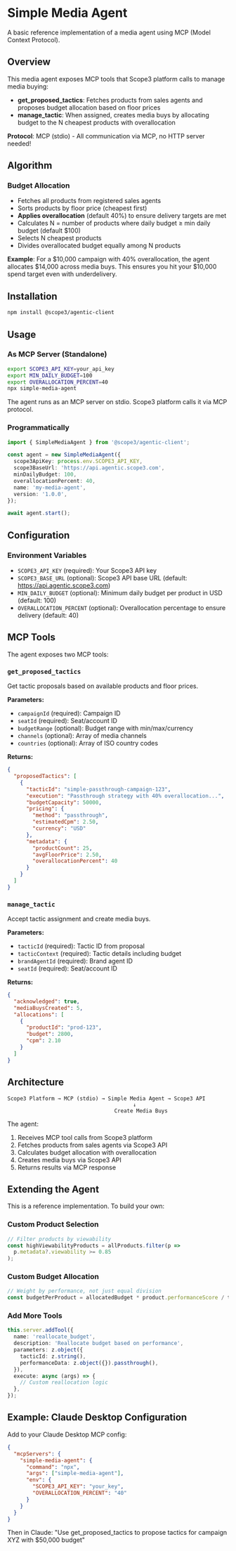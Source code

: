 # Simple Media Agent

A basic reference implementation of a media agent using MCP (Model Context Protocol).

## Overview

This media agent exposes MCP tools that Scope3 platform calls to manage media buying:

- **get_proposed_tactics**: Fetches products from sales agents and proposes budget allocation based on floor prices
- **manage_tactic**: When assigned, creates media buys by allocating budget to the N cheapest products with overallocation

**Protocol**: MCP (stdio) - All communication via MCP, no HTTP server needed!

## Algorithm

### Budget Allocation
- Fetches all products from registered sales agents
- Sorts products by floor price (cheapest first)
- **Applies overallocation** (default 40%) to ensure delivery targets are met
- Calculates N = number of products where daily budget ≥ min daily budget (default $100)
- Selects N cheapest products
- Divides overallocated budget equally among N products

**Example**: For a $10,000 campaign with 40% overallocation, the agent allocates $14,000 across media buys. This ensures you hit your $10,000 spend target even with underdelivery.

## Installation

```bash
npm install @scope3/agentic-client
```

## Usage

### As MCP Server (Standalone)

```bash
export SCOPE3_API_KEY=your_api_key
export MIN_DAILY_BUDGET=100
export OVERALLOCATION_PERCENT=40
npx simple-media-agent
```

The agent runs as an MCP server on stdio. Scope3 platform calls it via MCP protocol.

### Programmatically

```typescript
import { SimpleMediaAgent } from '@scope3/agentic-client';

const agent = new SimpleMediaAgent({
  scope3ApiKey: process.env.SCOPE3_API_KEY,
  scope3BaseUrl: 'https://api.agentic.scope3.com',
  minDailyBudget: 100,
  overallocationPercent: 40,
  name: 'my-media-agent',
  version: '1.0.0',
});

await agent.start();
```

## Configuration

### Environment Variables

- `SCOPE3_API_KEY` (required): Your Scope3 API key
- `SCOPE3_BASE_URL` (optional): Scope3 API base URL (default: https://api.agentic.scope3.com)
- `MIN_DAILY_BUDGET` (optional): Minimum daily budget per product in USD (default: 100)
- `OVERALLOCATION_PERCENT` (optional): Overallocation percentage to ensure delivery (default: 40)

## MCP Tools

The agent exposes two MCP tools:

### `get_proposed_tactics`

Get tactic proposals based on available products and floor prices.

**Parameters:**
- `campaignId` (required): Campaign ID
- `seatId` (required): Seat/account ID
- `budgetRange` (optional): Budget range with min/max/currency
- `channels` (optional): Array of media channels
- `countries` (optional): Array of ISO country codes

**Returns:**
```json
{
  "proposedTactics": [
    {
      "tacticId": "simple-passthrough-campaign-123",
      "execution": "Passthrough strategy with 40% overallocation...",
      "budgetCapacity": 50000,
      "pricing": {
        "method": "passthrough",
        "estimatedCpm": 2.50,
        "currency": "USD"
      },
      "metadata": {
        "productCount": 25,
        "avgFloorPrice": 2.50,
        "overallocationPercent": 40
      }
    }
  ]
}
```

### `manage_tactic`

Accept tactic assignment and create media buys.

**Parameters:**
- `tacticId` (required): Tactic ID from proposal
- `tacticContext` (required): Tactic details including budget
- `brandAgentId` (required): Brand agent ID
- `seatId` (required): Seat/account ID

**Returns:**
```json
{
  "acknowledged": true,
  "mediaBuysCreated": 5,
  "allocations": [
    {
      "productId": "prod-123",
      "budget": 2800,
      "cpm": 2.10
    }
  ]
}
```

## Architecture

```
Scope3 Platform → MCP (stdio) → Simple Media Agent → Scope3 API
                                        ↓
                                  Create Media Buys
```

The agent:
1. Receives MCP tool calls from Scope3 platform
2. Fetches products from sales agents via Scope3 API
3. Calculates budget allocation with overallocation
4. Creates media buys via Scope3 API
5. Returns results via MCP response

## Extending the Agent

This is a reference implementation. To build your own:

### Custom Product Selection
```typescript
// Filter products by viewability
const highViewabilityProducts = allProducts.filter(p =>
  p.metadata?.viewability >= 0.85
);
```

### Custom Budget Allocation
```typescript
// Weight by performance, not just equal division
const budgetPerProduct = allocatedBudget * product.performanceScore / totalScore;
```

### Add More Tools
```typescript
this.server.addTool({
  name: 'reallocate_budget',
  description: 'Reallocate budget based on performance',
  parameters: z.object({
    tacticId: z.string(),
    performanceData: z.object({}).passthrough(),
  }),
  execute: async (args) => {
    // Custom reallocation logic
  },
});
```

## Example: Claude Desktop Configuration

Add to your Claude Desktop MCP config:

```json
{
  "mcpServers": {
    "simple-media-agent": {
      "command": "npx",
      "args": ["simple-media-agent"],
      "env": {
        "SCOPE3_API_KEY": "your_key",
        "OVERALLOCATION_PERCENT": "40"
      }
    }
  }
}
```

Then in Claude: "Use get_proposed_tactics to propose tactics for campaign XYZ with $50,000 budget"

